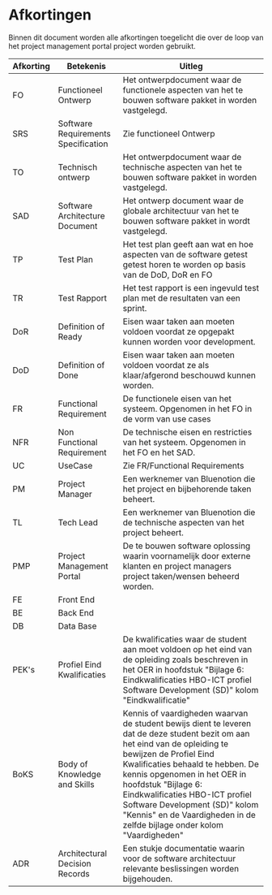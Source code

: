 # Afkortingen

Binnen dit document worden alle afkortingen toegelicht die over de loop van het project management portal project worden gebruikt.

| Afkorting | Betekenis | Uitleg |
|---|---|---|
| FO | Functioneel Ontwerp | Het ontwerpdocument waar de functionele aspecten van het te bouwen software pakket in worden vastgelegd. |
| SRS | Software Requirements Specification | Zie functioneel Ontwerp |
| TO | Technisch ontwerp | Het ontwerpdocument waar de technische aspecten van het te bouwen software pakket in worden vastgelegd. |
| SAD | Software Architecture Document | Het ontwerp document waar de globale architectuur van het te bouwen software pakket in wordt vastgelegd. |
| TP | Test Plan | Het test plan geeft aan wat en hoe aspecten van de software getest getest horen te worden op basis van de DoD, DoR en FO |
| TR | Test Rapport | Het test rapport is een ingevuld test plan met de resultaten van een sprint. |
| DoR | Definition of Ready | Eisen waar taken aan moeten voldoen voordat ze opgepakt kunnen worden voor development. |
| DoD | Definition of Done | Eisen waar taken aan moeten voldoen voordat ze als klaar/afgerond beschouwd kunnen worden. |
| FR | Functional Requirement | De functionele eisen van het systeem. Opgenomen in het FO in de vorm van use cases |
| NFR | Non Functional Requirement | De technische eisen en restricties van het systeem. Opgenomen in het FO en het SAD. |
| UC | UseCase | Zie FR/Functional Requirements |
| PM | Project Manager | Een werknemer van Bluenotion die het project en bijbehorende taken beheert. |
| TL | Tech Lead | Een werknemer van Bluenotion die de technische aspecten van het project beheert. |
| PMP | Project Management Portal | De te bouwen software oplossing waarin voornamelijk door externe klanten en project managers project taken/wensen beheerd worden. |
| FE | Front End |  |
| BE | Back End |  |
| DB | Data Base |  |
| PEK's | Profiel Eind Kwalificaties | De kwalificaties waar de student aan moet voldoen op het eind van de opleiding zoals beschreven in het OER in hoofdstuk "Bijlage 6: Eindkwalificaties HBO-ICT profiel Software Development (SD)" kolom "Eindkwalificatie" |
| BoKS | Body of Knowledge and Skills | Kennis of vaardigheden waarvan de student bewijs dient te leveren dat de deze student bezit om aan het eind van de opleiding te bewijzen de Profiel Eind Kwalificaties behaald te hebben. De kennis opgenomen in het OER in hoofdstuk "Bijlage 6: Eindkwalificaties HBO-ICT profiel Software Development (SD)" kolom "Kennis" en de Vaardigheden in de zelfde bijlage onder kolom "Vaardigheden" |
| ADR | Architectural Decision Records | Een stukje documentatie waarin voor de software architectuur relevante beslissingen worden bijgehouden. |
